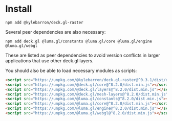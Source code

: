 # Install

```
npm add @kylebarron/deck.gl-raster
```

Several peer dependencies are also necessary:

```
npm add deck.gl @luma.gl/constants @luma.gl/core @luma.gl/engine @luma.gl/webgl
```

These are listed as peer dependencies to avoid version conflicts in larger
applications that use other deck.gl layers.

You should also be able to load necessary modules as scripts:

```html
<script src="https://unpkg.com/@kylebarron/deck.gl-raster@^0.3.1/dist/dist.min.js"></script>
<script src="https://unpkg.com/@deck.gl/core@^8.2.0/dist.min.js"></script>
<script src="https://unpkg.com/@deck.gl/layers@^8.2.0/dist.min.js"></script>
<script src="https://unpkg.com/@deck.gl/mesh-layers@^8.2.0/dist.min.js"></script>
<script src="https://unpkg.com/@luma.gl/constants@^8.2.0/dist.min.js"></script>
<script src="https://unpkg.com/@luma.gl/core@^8.2.0/dist.min.js"></script>
<script src="https://unpkg.com/@luma.gl/engine@^8.2.0/dist.min.js"></script>
<script src="https://unpkg.com/@luma.gl/webgl@^8.2.0/dist.min.js"></script>
```
